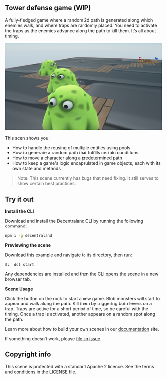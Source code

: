 ## Tower defense game (WIP)

A fully-fledged game where a random 2d path is generated along which enemies walk, and where traps are randomly placed. You need to activate the traps as the enemies advance along the path to kill them. It’s all about timing.

![](screenshot/screenshot.png)

This scen shows you:

- How to handle the reusing of multiple entities using pools
- How to generate a random path that fulfills certain conditions
- How to move a character along a predetermined path
- How to keep a game's logic encapsulated in game objects, each with its own state and methods

> Note: This scene currently has bugs that need fixing. It still serves to show certain best practices.



## Try it out

**Install the CLI**

Download and install the Decentraland CLI by running the following command:

```bash
npm i -g decentraland
```

**Previewing the scene**

Download this example and navigate to its directory, then run:

```
$:  dcl start
```

Any dependencies are installed and then the CLI opens the scene in a new browser tab.

**Scene Usage**


Click the button on the rock to start a new game. Blob monsters will start to appear and walk along the path. Kill them by triggering both levers on a trap. Traps are active for a short period of time, so be careful with the timing. Once a trap is activated, another appears on a random spot along the path.

Learn more about how to build your own scenes in our [documentation](https://docs.decentraland.org/) site.

If something doesn’t work, please [file an issue](https://github.com/decentraland-scenes/Awesome-Repository/issues/new).

## Copyright info

This scene is protected with a standard Apache 2 licence. See the terms and conditions in the [LICENSE](/LICENSE) file.
